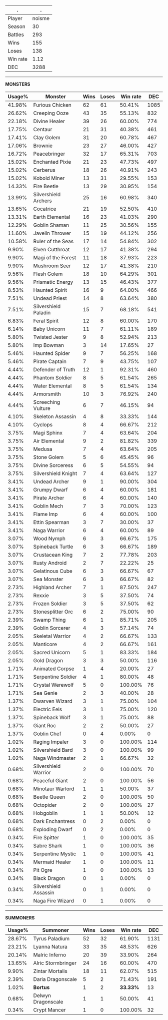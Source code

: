 .|.
|-|-
Player|noisme
Season|30
Battles|293
Wins|155
Loses|138
Win rate|1.12
DEC|3288

---
**MONSTERS**

Usage%|Monster|Wins|Loses|Win rate|DEC|
-|-|-|-|-|-|
41.98%|Furious Chicken|62|61|50.41%|1085|
26.62%|Creeping Ooze|43|35|55.13%|832|
22.18%|Divine Healer|39|26|60.00%|774|
17.75%|Centaur|21|31|40.38%|461|
17.41%|Clay Golem|31|20|60.78%|467|
17.06%|Brownie|23|27|46.00%|427|
16.72%|Peacebringer|32|17|65.31%|703|
15.02%|Enchanted Pixie|21|23|47.73%|497|
15.02%|Cerberus|18|26|40.91%|243|
15.02%|Kobold Miner|13|31|29.55%|153|
14.33%|Fire Beetle|13|29|30.95%|154|
13.99%|Silvershield Archers|25|16|60.98%|340|
13.65%|Cocatrice|21|19|52.50%|410|
13.31%|Earth Elemental|16|23|41.03%|290|
12.29%|Goblin Shaman|11|25|30.56%|155|
11.60%|Javelin Thrower|15|19|44.12%|256|
10.58%|Ruler of the Seas|17|14|54.84%|302|
9.90%|Elven Cutthroat|12|17|41.38%|294|
9.90%|Magi of the Forest|11|18|37.93%|223|
9.90%|Mushroom Seer|12|17|41.38%|210|
9.56%|Flesh Golem|18|10|64.29%|301|
9.56%|Prismatic Energy|13|15|46.43%|377|
8.53%|Haunted Spirit|16|9|64.00%|466|
7.51%|Undead Priest|14|8|63.64%|380|
7.51%|Silvershield Paladin|15|7|68.18%|541|
6.83%|Feral Spirit|12|8|60.00%|170|
6.14%|Baby Unicorn|11|7|61.11%|189|
5.80%|Twisted Jester|9|8|52.94%|213|
5.80%|Imp Bowman|3|14|17.65%|27|
5.46%|Haunted Spider|9|7|56.25%|168|
5.46%|Pirate Captain|7|9|43.75%|107|
4.44%|Defender of Truth|12|1|92.31%|460|
4.44%|Phantom Soldier|8|5|61.54%|265|
4.44%|Water Elemental|8|5|61.54%|134|
4.44%|Armorsmith|10|3|76.92%|240|
4.44%|Screeching Vulture|6|7|46.15%|94|
4.10%|Skeleton Assassin|4|8|33.33%|144|
4.10%|Cyclops|8|4|66.67%|212|
3.75%|Magi Sphinx|7|4|63.64%|204|
3.75%|Air Elemental|9|2|81.82%|339|
3.75%|Medusa|7|4|63.64%|205|
3.75%|Stone Golem|5|6|45.45%|96|
3.75%|Divine Sorceress|6|5|54.55%|94|
3.75%|Silvershield Knight|7|4|63.64%|127|
3.41%|Undead Archer|9|1|90.00%|304|
3.41%|Grumpy Dwarf|6|4|60.00%|181|
3.41%|Pirate Archer|6|4|60.00%|140|
3.41%|Goblin Mech|7|3|70.00%|123|
3.41%|Flame Imp|6|4|60.00%|100|
3.41%|Ettin Spearman|3|7|30.00%|37|
3.41%|Naga Warrior|6|4|60.00%|89|
3.07%|Wood Nymph|6|3|66.67%|175|
3.07%|Spineback Turtle|6|3|66.67%|189|
3.07%|Crustacean King|7|2|77.78%|203|
3.07%|Rusty Android|2|7|22.22%|25|
3.07%|Gelatinous Cube|6|3|66.67%|67|
3.07%|Sea Monster|6|3|66.67%|82|
2.73%|Highland Archer|7|1|87.50%|247|
2.73%|Rexxie|3|5|37.50%|74|
2.73%|Frozen Soldier|3|5|37.50%|62|
2.73%|Stonesplitter Orc|6|2|75.00%|90|
2.39%|Swamp Thing|6|1|85.71%|205|
2.39%|Goblin Sorcerer|4|3|57.14%|74|
2.05%|Skeletal Warrior|4|2|66.67%|133|
2.05%|Manticore|4|2|66.67%|161|
2.05%|Sacred Unicorn|5|1|83.33%|184|
2.05%|Gold Dragon|3|3|50.00%|116|
1.71%|Animated Corpse|1|4|20.00%|27|
1.71%|Serpentine Soldier|4|1|80.00%|48|
1.71%|Crystal Werewolf|5|0|100.00%|76|
1.71%|Sea Genie|2|3|40.00%|28|
1.37%|Dwarven Wizard|3|1|75.00%|104|
1.37%|Electric Eels|3|1|75.00%|120|
1.37%|Spineback Wolf|3|1|75.00%|88|
1.37%|Giant Roc|2|2|50.00%|27|
1.37%|Goblin Chef|0|4|0.00%|0|
1.02%|Raging Impaler|3|0|100.00%|114|
1.02%|Silvershield Bard|3|0|100.00%|99|
1.02%|Naga Windmaster|2|1|66.67%|32|
0.68%|Silvershield Warrior|2|0|100.00%|70|
0.68%|Peaceful Giant|2|0|100.00%|56|
0.68%|Minotaur Warlord|1|1|50.00%|37|
0.68%|Beetle Queen|2|0|100.00%|50|
0.68%|Octopider|2|0|100.00%|27|
0.68%|Hobgoblin|1|1|50.00%|12|
0.68%|Dark Enchantress|0|2|0.00%|0|
0.68%|Exploding Dwarf|0|2|0.00%|0|
0.34%|Fire Spitter|1|0|100.00%|35|
0.34%|Sabre Shark|1|0|100.00%|36|
0.34%|Serpentine Mystic|1|0|100.00%|41|
0.34%|Mermaid Healer|1|0|100.00%|11|
0.34%|Pit Ogre|1|0|100.00%|13|
0.34%|Black Dragon|0|1|0.00%|0|
0.34%|Silvershield Assassin|0|1|0.00%|0|
0.34%|Naga Fire Wizard|0|1|0.00%|0|

---
**SUMMONERS**

Usage%|Summoner|Wins|Loses|Win rate|DEC|
-|-|-|-|-|-|
28.67%|Tyrus Paladium|52|32|61.90%|1131|
23.21%|Lyanna Natura|33|35|48.53%|626|
20.14%|Malric Inferno|20|39|33.90%|264|
13.65%|Alric Stormbringer|24|16|60.00%|470|
9.90%|Zintar Mortalis|18|11|62.07%|515|
2.39%|Daria Dragonscale|5|2|71.43%|191|
1.02%|**Bortus**|1|2|**33.33%**|13|
0.68%|Delwyn Dragonscale|1|1|50.00%|41|
0.34%|Crypt Mancer|1|0|100.00%|32|
